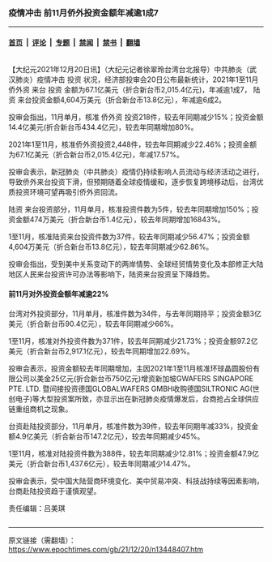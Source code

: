 ### 疫情冲击 前11月侨外投资金额年减逾1成7

---

#### [首页](../../../..?n13448407) &nbsp;|&nbsp; [评论](../../../../../epoch-comment?n13448407) &nbsp;|&nbsp; [专题](../../../../../epoch-special?n13448407) &nbsp;|&nbsp; [禁闻](../../../../../epoch-news?n13448407) &nbsp;|&nbsp; [禁书](../../../../../books?n13448407) &nbsp;|&nbsp; [翻墙](https://github.com/gfw-breaker/nogfw/blob/master/README.md?n13448407)


<div class="column" id="artbody" itemprop="articleBody">
 <!-- article content begin -->
 <p>
  【大纪元2021年12月20日讯】（大纪元记者徐翠玲台湾台北报导）中共肺炎（武汉肺炎）疫情冲击
  <ok href="https://www.epochtimes.com/gb/tag/%E6%8A%95%E8%B5%84.html">
   投资
  </ok>
  状况，经济部投审会20日公布最新统计，2021年1至11月
  <ok href="https://www.epochtimes.com/gb/tag/%E4%BE%A8%E5%A4%96%E8%B5%84.html">
   侨外资
  </ok>
  来台
  <ok href="https://www.epochtimes.com/gb/tag/%E6%8A%95%E8%B5%84.html">
   投资
  </ok>
  金额为67.1亿美元（折合新台币2,015.4亿元)，年减逾1成7，
  <ok href="https://www.epochtimes.com/gb/tag/%E9%99%86%E8%B5%84.html">
   陆资
  </ok>
  来台投资金额4,604万美元（折合新台币13.8亿元），年减逾6成2。
 </p>
 <p>
  投审会指出，11月单月，核准
  <ok href="https://www.epochtimes.com/gb/tag/%E4%BE%A8%E5%A4%96%E8%B5%84.html">
   侨外资
  </ok>
  投资218件，较去年同期减少15%；投资金额14.4亿美元(折合新台币434.4亿元)，较去年同期增加80%。
 </p>
 <p>
  2021年1至11月，核准侨外资投资2,448件，较去年同期减少22.46%；投资金额为67.1亿美元（折合新台币2,015.4亿元)，年减17.57%。
 </p>
 <p>
  投审会表示，新冠肺炎（中共肺炎）疫情仍持续影响人员流动与经济活动之进行，导致侨外来台投资下滑，但预期随着全球疫情缓和，逐步恢复跨境移动后，台湾优质投资环境可望再吸引侨外资回流。
 </p>
 <p>
  <ok href="https://www.epochtimes.com/gb/tag/%E9%99%86%E8%B5%84.html">
   陆资
  </ok>
  来台投资部分，11月单月，核准投资件数为5件，较去年同期增加150%；投资金额474万美元（折合新台币1.4亿元），较去年同期增加16843%。
 </p>
 <p>
  1至11月，核准陆资来台投资件数为37件，较去年同期减少56.47%；投资金额4,604万美元（折合新台币13.8亿元），较去年同期减少62.86%。
 </p>
 <p>
  投审会指出，受到美中关系变动下的两岸情势、全球经贸情势变化及本部修正大陆地区人民来台投资许可办法等影响下，陆资来台投资呈下降趋势。
 </p>
 <h4>
  前11月对外投资金额年减逾22%
 </h4>
 <p>
  台湾对外投资部分，11月单月，核准件数为34件，与去年同期持平；投资金额3亿美元（折合新台币90.4亿元），较去年同期减少66%。
 </p>
 <p>
  1至11月，核准对外投资件数为371件，较去年同期减少21.73%；投资金额97.2亿美元（折合新台币2,917.1亿元），较去年同期增加22.69%。
 </p>
 <p>
  投审会表示，投资金额较去年同期增加，主因2021年1至11月核准环球晶圆股份有限公司以美金25亿元(折合新台币750亿元)增资新加坡GWAFERS SINGAPORE PTE. LTD. 暨间接投资德国GLOBALWAFERS GMBH收购德国SILTRONIC AG(世创电子)等大型投资案所致，亦显示出在新冠肺炎疫情爆发后，台商抢占全球供应链重组商机之现象。
 </p>
 <p>
  台资赴陆投资部分，11月单月，核准件数为39件，较去年同期年减33%，投资金额4.9亿美元（折合新台币147.2亿元），较去年同期减少45%。
 </p>
 <p>
  1至11月，核准对陆投资件数为388件，较去年同期减少12.81%；投资金额47.9亿美元（折合新台币1,437.6亿元），较去年同期减少14.47%。
 </p>
 <p>
  投审会表示，受中国大陆营商环境变化、美中贸易冲突、科技战持续等因素影响，台商赴陆投资趋于谨慎观望。
 </p>
 <p>
  责任编辑：吕美琪
 </p>
 <!-- article content end -->
</div>


---

原文链接（需翻墙）：https://www.epochtimes.com/gb/21/12/20/n13448407.htm